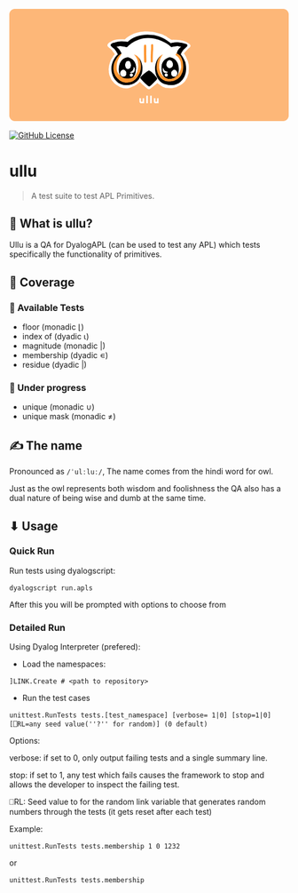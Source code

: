 ![ullu Banner](assets/ullu-cover.png)

[![GitHub License](https://img.shields.io/github/license/sloorush/ullu)](https://github.com/sloorush/ullu/blob/master/LICENSE)

# ullu

> A test suite to test APL Primitives.

## 🤔 What is ullu?

Ullu is a QA for DyalogAPL (can be used to test any APL) which tests specifically the functionality of primitives.

## 🎿 Coverage

### 💪  Available Tests
- floor (monadic ⌊)
- index of (dyadic ⍳)
- magnitude (monadic |)
- membership (dyadic ∊)
- residue (dyadic |)

### 🧱 Under progress
- unique (monadic ∪)
- unique mask (monadic ≠)

## ✍ The name

Pronounced as `/ˈulːluː/`, The name comes from the hindi word for owl.

Just as the owl represents both wisdom and foolishness the QA also has a dual nature of being wise and dumb at the same time.

## ⬇ Usage

### Quick Run

Run tests using dyalogscript:
```
dyalogscript run.apls
```

After this you will be prompted with options to choose from

### Detailed Run

Using Dyalog Interpreter (prefered):

- Load the namespaces:

```
]LINK.Create # <path to repository>
```

- Run the test cases

```
unittest.RunTests tests.[test_namespace] [verbose= 1|0] [stop=1|0] [⎕RL=any seed value(''?'' for random)] (0 default)
```

Options:

verbose: if set to 0, only output failing tests and a single summary line.

stop: if set to 1, any test which fails causes the framework to stop and allows the developer to inspect the failing test.

⎕RL: Seed value to for the random link variable that generates random numbers through the tests (it gets reset after each test)

Example:
```
unittest.RunTests tests.membership 1 0 1232
```
or
```
unittest.RunTests tests.membership
```

<!-- ### 🔗 References -->

<!-- ## ⚖ Licence

Copyright 2021 Dyalog?

Licensed under MIT License : https://opensource.org/licenses/MIT

<p align="center">Made with ❤ at Dyalog</p> -->
